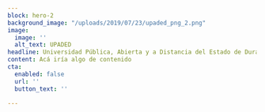 ```yaml
---
block: hero-2
background_image: "/uploads/2019/07/23/upaded_png_2.png"
image:
  image: ''
  alt_text: UPADED
headline: Universidad Pública, Abierta y a Distancia del Estado de Durango
content: Acá iría algo de contenido
cta:
  enabled: false
  url: ''
  button_text: ''

---
```

